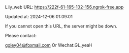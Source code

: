 Lily_web URL: https://222f-61-165-102-156.ngrok-free.app

Updated at: 2024-12-06 01:09:01

If you cannot open this URL, the server might be down.

Please contact: 

goley04@foxmail.com Or Wechat:GL_yeaH